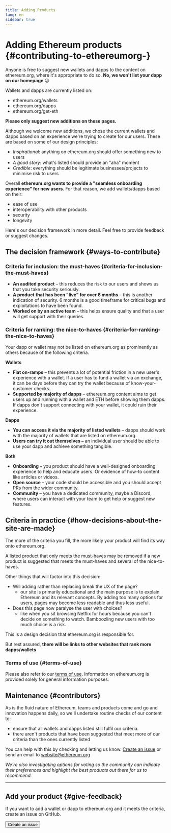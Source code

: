 ```yaml
---
title: Adding Products
lang: en
sidebar: true
---
```


# Adding Ethereum products {#contributing-to-ethereumorg-}

Anyone is free to suggest new wallets and dapps to the content on ethereum.org, where it's appropriate to do so. **No, we won't list your dapp on our homepage** 😜

Wallets and dapps are currently listed on:

- ethereum.org/wallets
- ethereum.org/dapps
- ethereum.org/get-eth

**Please only suggest new additions on these pages.**

Although we welcome new additions, we chose the current wallets and dapps based on an experience we're trying to create for our users. These are based on some of our design principles:

- _Inspirational_: anything on ethereum.org should offer something new to users
- _A good story_: what's listed should provide an "aha" moment
- _Credible_: everything should be legitimate businesses/projects to minimise risk to users

Overall **ethereum.org wants to provide a "seamless onboarding experience" for new users**. For that reason, we add wallets/dapps based on their:

- ease of use
- interoperability with other products
- security
- longevity

Here's our decision framework in more detail. Feel free to provide feedback or suggest changes.

## The decision framework {#ways-to-contribute}

### Criteria for inclusion: the must-haves {#criteria-for-inclusion-the-must-haves}

- **An audited product** – this reduces the risk to our users and shows us that you take security seriously.
- **A product** **that has been "live" for over 6 months** – this is another indication of security. 6 months is a good timeframe for critical bugs and exploitations to have been found.
- **Worked on by an active team** – this helps ensure quality and that a user will get support with their queries.

### Criteria for ranking: the nice-to-haves {#criteria-for-ranking-the-nice-to-haves}

Your dapp or wallet may not be listed on ethereum.org as prominently as others because of the following criteria.

**Wallets**

- **Fiat on-ramps** – this prevents a lot of potential friction in a new user's experience with a wallet. If a user has to fund a wallet via an exchange, it can be days before they can try the wallet because of know-your-customer checks.
- **Supported by majority of dapps** – ethereum.org content aims to get users up and running with a wallet and ETH before showing them dapps. If dapps don't support connecting with your wallet, it could ruin their experience.

**Dapps**

- **You can access it via the majority of listed wallets** – dapps should work with the majority of wallets that are listed on ethereum.org.
- **Users can try it out themselves –** an individual user should be able to use your dapp and achieve something tangible.

**Both**

- **Onboarding** – you product should have a well-designed onboarding experience to help and educate users. Or evidence of how-to content like articles or videos.
- **Open source** – your code should be accessible and you should accept PRs from the wider community.
- **Community** – you have a dedicated community, maybe a Discord, where users can interact with your team to get help or suggest new features.

## Criteria in practice {#how-decisions-about-the-site-are-made}

The more of the criteria you fill, the more likely your product will find its way onto ethereum.org.

A listed product that only meets the must-haves may be removed if a new product is suggested that meets the must-haves and several of the nice-to-haves.

Other things that will factor into this decision:

- Will adding rather than replacing break the UX of the page?
  - our site is primarily educational and the main purpose is to explain Ethereum and its relevant concepts. By adding too many options for users, pages may become less readable and thus less useful.
- Does this page now paralyse the user with choices?
  - like when you sit browsing Netflix for hours because you can't decide on something to watch. Bamboozling new users with too much choice is a risk.

This is a design decision that ethereum.org is responsible for.

But rest assured, **there will be links to other websites that rank more dapps/wallets**

### Terms of use {#terms-of-use}

Please also refer to our [terms of use](/terms-of-use/). Information on ethereum.org is provided solely for general information purposes.

## Maintenance {#contributors}

As is the fluid nature of Ethereum, teams and products come and go and innovation happens daily, so we'll undertake routine checks of our content to:

- ensure that all wallets and dapps listed still fulfil our criteria.
- there aren't products that have been suggested that meet more of our criteria than the ones currently listed

You can help with this by checking and letting us know. [Create an issue](https://github.com/ethereum/ethereum-org-website/issues/new?assignees=&labels=Type%3A+Feature&template=feature_request.md&title=) or send an email to [website@ethereum.org](mailto:website@ethereum.org)

_We're also investigating options for voting so the community can indicate their preferences and highlight the best products out there for us to recommend._

---

## Add your product {#give-feedback}

If you want to add a wallet or dapp to ethereum.org and it meets the criteria, create an issue on GitHub.

<Button to="https://github.com/ethereum/ethereum-org-website/issues/new?assignees=&labels=Type%3A+Feature&template=feature_request.md&title=">Create an issue</Button>
